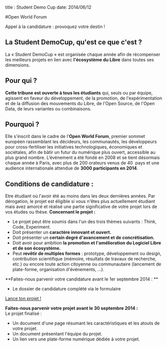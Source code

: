 title : Student Demo Cup
date: 2014/06/12

#Open World Forum

Appel à la candidature :  provoquez votre destin !


## La Student DemoCup, qu'est ce que c'est ?

La « Student DemoCup » est organisée chaque année afin de récompenser les meilleurs projets en lien avec **l'écosystème du Libre** dans toutes ses dimensions.

## Pour qui ?

**Cette tribune est ouverte à tous les étudiants** qui, seuls ou par équipe, agissent en faveur du développement, de la promotion, de l'expérimentation et de la diffusion des mouvements du Libre, de l'Open Source, de l'Open Data, de leurs variantes ou combinaisons.

## Pourquoi ?

Elle s'inscrit dans le cadre de l'**Open World Forum**, premier sommet européen rassemblant les décideurs, les communautés, les développeurs pour cross-fertiliser les initiatives technologiques, économiques et sociétales, afin de bâtir un futur du numérique plus ouvert, accessible au plus grand nombre. 
L’événement a été fondé en 2008 et se tient désormais chaque année à Paris, avec plus de 200 orateurs venus de 40  pays et une audience internationale attendue de **3000 participants en 2014**. 

## Conditions de candidature :

Etre étudiant où l'avoir été au moins dans les deux dernières années. Par dérogation, le projet est éligible si vous n'êtes plus actuellement étudiant mais avez amorcé et réalisé une partie significative de votre projet lors de vos études ou thèse. 
**Concernant le projet :** 

- Le projet peut être soumis dans l'un des trois thèmes suivants : Think, Code, Experiment.
- Doit présenter un **caractère innovant et ouvert.**
- Doit présenter un **certain degré d'avancement et de concrétisation.**
- Doit avoir pour ambition **la promotion et l'amélioration du Logiciel Libre et de son écosystème.**
- Peut **revêtir de multiples formes** : prototype, développement ou design, contribution scientifique (mémoire, résultats de travaux de recherche, etc.) ou encore toute action citoyenne ou communautaire (lancement de plate-forme, organisation d'événements, ...).  

**Faites-nous parvenir votre candidature avant le 1er septembre 2014 : ** 

- Le dossier de candidature complété via le formulaire

<a class="btn btn-default btn-project" href="/sdc/">Lance ton projet !</a>


**Faites-nous parvenir votre projet avant le 30 septembre 2014 :**  
Le projet finalisé : 

- Un document d'une page résumant les caractéristiques et les atouts de votre projet.
- Un document présentant l'équipe du projet.
- Un lien vers une plate-forme numérique dédiée à votre projet.


